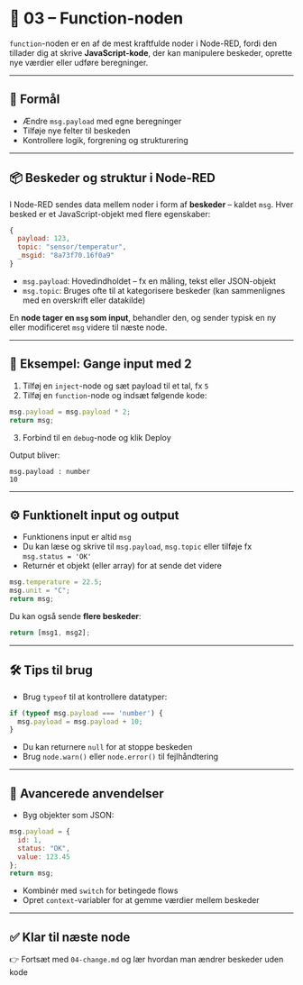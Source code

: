 # 🧮 03 – Function-noden

`function`-noden er en af de mest kraftfulde noder i Node-RED, fordi den tillader dig at skrive **JavaScript-kode**, der kan manipulere beskeder, oprette nye værdier eller udføre beregninger.

---

## 🎯 Formål
- Ændre `msg.payload` med egne beregninger
- Tilføje nye felter til beskeden
- Kontrollere logik, forgrening og strukturering

---

## 📦 Beskeder og struktur i Node-RED
I Node-RED sendes data mellem noder i form af **beskeder** – kaldet `msg`. Hver besked er et JavaScript-objekt med flere egenskaber:

```javascript
{
  payload: 123,
  topic: "sensor/temperatur",
  _msgid: "8a73f70.16f0a9"
}
```

- `msg.payload`: Hovedindholdet – fx en måling, tekst eller JSON-objekt
- `msg.topic`: Bruges ofte til at kategorisere beskeder (kan sammenlignes med en overskrift eller datakilde)

En **node tager en `msg` som input**, behandler den, og sender typisk en ny eller modificeret `msg` videre til næste node.

---

## 🧪 Eksempel: Gange input med 2
1. Tilføj en `inject`-node og sæt payload til et tal, fx `5`
2. Tilføj en `function`-node og indsæt følgende kode:
```javascript
msg.payload = msg.payload * 2;
return msg;
```
3. Forbind til en `debug`-node og klik Deploy

Output bliver:
```
msg.payload : number
10
```

---

## ⚙️ Funktionelt input og output
- Funktionens input er altid `msg`
- Du kan læse og skrive til `msg.payload`, `msg.topic` eller tilføje fx `msg.status = 'OK'`
- Returnér et objekt (eller array) for at sende det videre

```javascript
msg.temperature = 22.5;
msg.unit = "C";
return msg;
```

Du kan også sende **flere beskeder**:
```javascript
return [msg1, msg2];
```

---

## 🛠 Tips til brug
- Brug `typeof` til at kontrollere datatyper:
```javascript
if (typeof msg.payload === 'number') {
  msg.payload = msg.payload + 10;
}
```
- Du kan returnere `null` for at stoppe beskeden
- Brug `node.warn()` eller `node.error()` til fejlhåndtering

---

## 🧠 Avancerede anvendelser
- Byg objekter som JSON:
```javascript
msg.payload = {
  id: 1,
  status: "OK",
  value: 123.45
};
return msg;
```
- Kombinér med `switch` for betingede flows
- Opret `context`-variabler for at gemme værdier mellem beskeder

---

## ✅ Klar til næste node
👉 Fortsæt med `04-change.md` og lær hvordan man ændrer beskeder uden kode

